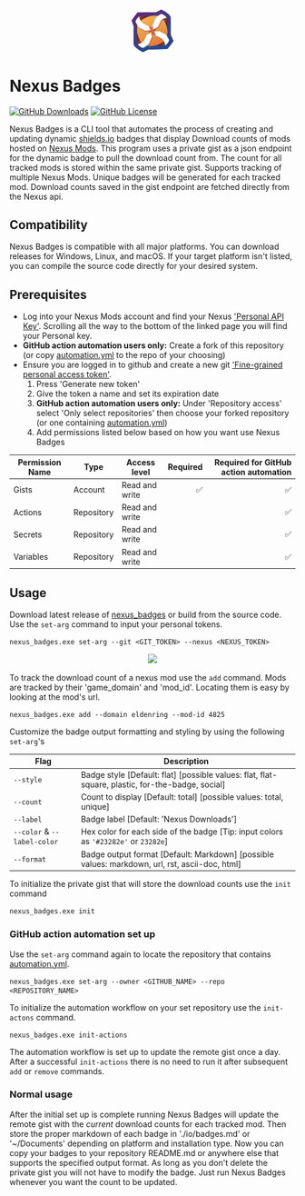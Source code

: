 [Shields-io]: https://shields.io/badges/dynamic-json-badge  
[Nexus]: https://www.nexusmods.com  
[Nexus-key]: https://next.nexusmods.com/settings/api-keys  
[Git-key]: https://github.com/settings/tokens?type=beta  
[Latest-dl]: https://github.com/WardLordRuby/nexus_badges/releases/latest
[automation]: .github/workflows/automation.yml
<div align="center">
    <img src="https://raw.githubusercontent.com/WardLordRuby/nexus_badges/refs/heads/main/assets/Icon_512.png" width="15%" height="15%">
</div>

# Nexus Badges
[![GitHub Downloads](https://img.shields.io/github/downloads/WardLordRuby/nexus_badges/total?label=Downloads&labelColor=%2323282e&color=%230e8726)][latest-dl]
[![GitHub License](https://img.shields.io/github/license/WardLordRuby/nexus_badges?label=License&labelColor=%2323282e)](LICENSE)  

Nexus Badges is a CLI tool that automates the process of creating and updating dynamic [shields.io][Shields-io] badges that display Download counts of mods hosted on
[Nexus Mods][Nexus]. This program uses a private gist as a json endpoint for the dynamic badge to pull the download count from. The count for all tracked mods is stored 
within the same private gist. Supports tracking of multiple Nexus Mods. Unique badges will be generated for each tracked mod. Download counts saved in the gist endpoint
are fetched directly from the Nexus api.  

## Compatibility
Nexus Badges is compatible with all major platforms. You can download releases for Windows, Linux, and macOS. If your target platform isn't listed, you can compile the 
source code directly for your desired system.

## Prerequisites
- Log into your Nexus Mods account and find your Nexus ['Personal API Key'][Nexus-key]. Scrolling all the way to the bottom
  of the linked page you will find your Personal key.
- **GitHub action automation users only:** Create a fork of this repository (or copy [automation.yml][automation] to the repo of your choosing)
- Ensure you are logged in to github and create a new git ['Fine-grained personal access token'][Git-key].
  1. Press 'Generate new token'
  2. Give the token a name and set its expiration date
  3. **GitHub action automation users only:** Under 'Repository access' select 'Only select repositories' then choose your forked repository (or one containing [automation.yml][automation])
  4. Add permissions listed below based on how you want use Nexus Badges

<div align="center">
    
  | Permission Name     | Type       | Access level       | Required    | Required for GitHub action automation |
  |---------------------|------------|--------------------|------------:|--------------------------------------:|
  | Gists               | Account    | Read and write     |          ✅|                                     ✅|
  | Actions             | Repository | Read and write     |             |                                     ✅|
  | Secrets             | Repository | Read and write     |             |                                     ✅|
  | Variables           | Repository | Read and write     |             |                                     ✅|

</div>

## Usage
Download latest release of [nexus_badges][Latest-dl] or build from the source code. Use the `set-arg` command to input your personal tokens.  
```
nexus_badges.exe set-arg --git <GIT_TOKEN> --nexus <NEXUS_TOKEN>
```

<div align="center">  
  <picture>
    <source media="(prefers-color-scheme: dark)" srcset="https://i.imgur.com/T1wrzhk.png">
    <source media="(prefers-color-scheme: light)" srcset="https://i.imgur.com/yTUpMLH.png">
    <img src="https://i.imgur.com/888tw4j.png" width="70%">
  </picture>
</div>  

To track the download count of a nexus mod use the `add` command. Mods are tracked by their 'game_domain' and 'mod_id'. Locating them is easy by looking at the mod's url.  
```
nexus_badges.exe add --domain eldenring --mod-id 4825
```
Customize the badge output formatting and styling by using the following `set-arg`'s  

<div align="center">
    
  | Flag                        | Description                                                                                       |
  |-----------------------------|---------------------------------------------------------------------------------------------------|
  | `--style`                   | Badge style [Default: flat] [possible values: flat, flat-square, plastic, for-the-badge, social]  |
  | `--count`                   | Count to display [Default: total] [possible values: total, unique]                                |
  | `--label`                   | Badge label [Default: 'Nexus Downloads']                                                          |
  | `--color` & `--label-color` | Hex color for each side of the badge [Tip: input colors as `'#23282e'` or `23282e`]               |
  | `--format`                  | Badge output format [Default: Markdown] [possible values: markdown, url, rst, ascii-doc, html]    |

</div>

To initialize the private gist that will store the download counts use the `init` command  
```
nexus_badges.exe init
```
### GitHub action automation set up  
Use the `set-arg` command again to locate the repository that contains [automation.yml][automation].
```
nexus_badges.exe set-arg --owner <GITHUB_NAME> --repo <REPOSITORY_NAME>
```
To initialize the automation workflow on your set repository use the `init-actons` command.
```
nexus_badges.exe init-actions
```
The automation workflow is set up to update the remote gist once a day. After a successful `init-actions` there is no need to run it after subsequent `add` or `remove`
commands. 

### Normal usage
After the initial set up is complete running Nexus Badges will update the remote gist with the _current_ download counts for each tracked mod. Then store the proper
markdown of each badge in './io/badges.md' or '~/Documents' depending on platform and installation type. Now you can copy your badges to your repository README.md or
anywhere else that supports the specified output format. As long as you don't delete the private gist you will not have to modify the badge. Just run Nexus Badges
whenever you want the count to be updated.  
